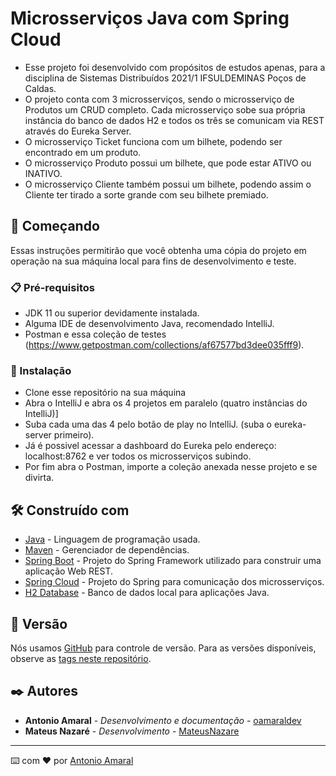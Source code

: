 # Microsserviços Java com Spring Cloud

- Esse projeto foi desenvolvido com propósitos de estudos apenas, para a disciplina de Sistemas Distribuídos 2021/1 IFSULDEMINAS Poços de Caldas.
- O projeto conta com 3 microsserviços, sendo o microsserviço de Produtos um CRUD completo. Cada microsserviço sobe sua própria instância do banco de dados H2 e todos os três se comunicam via REST através do Eureka Server.
- O microsserviço Ticket funciona com um bilhete, podendo ser encontrado em um produto.
- O microsserviço Produto possui um bilhete, que pode estar ATIVO ou INATIVO.
- O microsserviço Cliente também possui um bilhete, podendo assim o Cliente ter tirado a sorte grande com seu bilhete premiado.

## 🚀 Começando

Essas instruções permitirão que você obtenha uma cópia do projeto em operação na sua máquina local para fins de desenvolvimento e teste.

### 📋 Pré-requisitos

- JDK 11 ou superior devidamente instalada.
- Alguma IDE de desenvolvimento Java, recomendado IntelliJ.
- Postman e essa coleção de testes (https://www.getpostman.com/collections/af67577bd3dee035fff9).

### 🔧 Instalação

- Clone esse repositório na sua máquina
- Abra o IntelliJ e abra os 4 projetos em paralelo (quatro instâncias do IntelliJ)]
- Suba cada uma das 4 pelo botão de play no IntelliJ. (suba o eureka-server primeiro).
- Já é possivel acessar a dashboard do Eureka pelo endereço: localhost:8762 e ver todos os microsserviços subindo.
- Por fim abra o Postman, importe a coleção anexada nesse projeto e se divirta.

## 🛠️ Construído com

* [Java](http://www.dropwizard.io/1.0.2/docs/) - Linguagem de programação usada.
* [Maven](https://maven.apache.org/) - Gerenciador de dependências.
* [Spring Boot](https://spring.io/projects/spring-boot) - Projeto do Spring Framework utilizado para construir uma aplicação Web REST.
* [Spring Cloud](https://spring.io/projects/spring-cloud) - Projeto do Spring para comunicação dos microsserviços.
* [H2 Database](https://www.h2database.com/html/main.html) - Banco de dados local para aplicações Java.

## 📌 Versão

Nós usamos [GitHub](http://github.com) para controle de versão. Para as versões disponíveis, observe as [tags neste repositório](https://github.com/oamaraldev/springCloudMicroservices). 

## ✒️ Autores

* **Antonio Amaral** - *Desenvolvimento e documentação* - [oamaraldev](https://github.com/oamaraldev)
* **Mateus Nazaré** - *Desenvolvimento* - [MateusNazare](https://github.com/MateusNazare)

---
⌨️ com ❤️ por [Antonio Amaral](https://github.com/oamaraldev)
